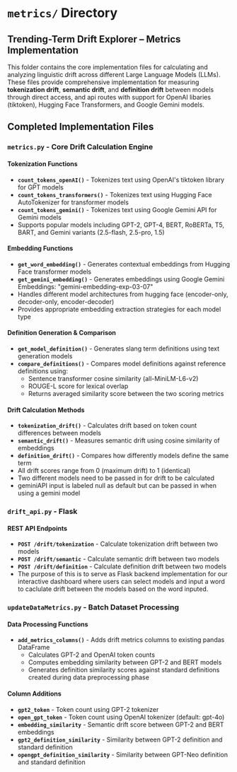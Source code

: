 # `metrics/` Directory  
## Trending-Term Drift Explorer – Metrics Implementation

This folder contains the core implementation files for calculating and analyzing linguistic drift 
across different Large Language Models (LLMs). These files provide comprehensive implementation for 
measuring **tokenization drift**, **semantic drift**, and **definition drift** between models through direct access, 
and api routes with support for OpenAI libaries (tiktoken), Hugging Face Transformers, and Google Gemini models.


## Completed Implementation Files

### `metrics.py` - Core Drift Calculation Engine
#### Tokenization Functions
- **`count_tokens_openAI()`** - Tokenizes text using OpenAI's tiktoken library for GPT models
- **`count_tokens_transformers()`** - Tokenizes text using Hugging Face AutoTokenizer for transformer models
- **`count_tokens_gemini()`** - Tokenizes text using Google Gemini API for Gemini models
- Supports popular models including GPT-2, GPT-4, BERT, RoBERTa, T5, BART, and Gemini variants (2.5-flash, 2.5-pro, 1.5)

#### Embedding Functions
- **`get_word_embedding()`** - Generates contextual embeddings from Hugging Face transformer models
- **`get_gemini_embedding()`** - Generates embeddings using Google Gemini Embeddings: "gemini-embedding-exp-03-07"
- Handles different model architectures from hugging face (encoder-only, decoder-only, encoder-decoder)
- Provides appropriate embedding extraction strategies for each model type

#### Definition Generation & Comparison
- **`get_model_definition()`** - Generates slang term definitions using text generation models
- **`compare_definitions()`** - Compares model definitions against reference definitions using:
  - Sentence transformer cosine similarity (all-MiniLM-L6-v2)
  - ROUGE-L score for lexical overlap
  - Returns averaged similarity score between the two scoring metrics

#### Drift Calculation Methods
- **`tokenization_drift()`** - Calculates drift based on token count differences between models
- **`semantic_drift()`** - Measures semantic drift using cosine similarity of embeddings
- **`definition_drift()`** - Compares how differently models define the same term
- All drift scores range from 0 (maximum drift) to 1 (identical)
- Two different models need to be passed in for drift to be calculated
- geminiAPI input is labeled null as default but can be passed in when using a gemini model

### `drift_api.py` - Flask 
#### REST API Endpoints
- **`POST /drift/tokenization`** - Calculate tokenization drift between two models
- **`POST /drift/semantic`** - Calculate semantic drift between two models
- **`POST /drift/definition`** - Calculate definition drift between two models
- The purpose of this is to serve as Flask backend implementation for our interactive dashboard where users can select models and input a word to caclulate drift between the models based on the word inputed. 

### `updateDataMetrics.py` - Batch Dataset Processing
#### Data Processing Functions
- **`add_metrics_columns()`** - Adds drift metrics columns to existing pandas DataFrame
  - Calculates GPT-2 and OpenAI token counts
  - Computes embedding similarity between GPT-2 and BERT models
  - Generates definition similarity scores against standard definitions created during data preprocessing phase

#### Column Additions
- **`gpt2_token`** - Token count using GPT-2 tokenizer
- **`open_gpt_token`** - Token count using OpenAI tokenizer (default: gpt-4o)
- **`embedding_similarity`** - Semantic drift score between GPT-2 and BERT embeddings
- **`gpt2_definition_similarity`** - Similarity between GPT-2 definition and standard definition
- **`opengpt_definition_similarity`** - Similarity between GPT-Neo definition and standard definition

